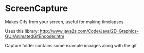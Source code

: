 # ScreenCapture
Makes Gifs from your screen, useful for making timelapses

Uses this library: http://www.java2s.com/Code/Java/2D-Graphics-GUI/AnimatedGifEncoder.htm

Capture folder contains some example imaages along with the gif
